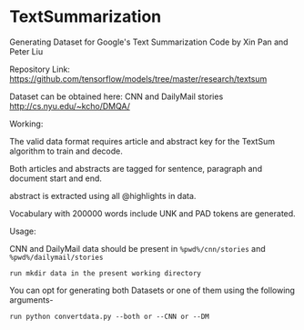 # TextSummarization
Generating Dataset for Google's Text Summarization Code by Xin Pan and Peter Liu 

Repository Link: https://github.com/tensorflow/models/tree/master/research/textsum

Dataset can be obtained here: CNN and DailyMail stories http://cs.nyu.edu/~kcho/DMQA/

Working:

The valid data format requires article and abstract key for the TextSum algorithm to train and decode.

Both articles and abstracts are tagged for sentence, paragraph and document start and end.

abstract is extracted using all @highlights in data.

Vocabulary with 200000 words include UNK and PAD tokens are generated.

Usage:

CNN and DailyMail data should be present in `%pwd%/cnn/stories` and `%pwd%/dailymail/stories`

`run mkdir data in the present working directory`

You can opt for generating both Datasets or one of them using the following arguments-

`run python convertdata.py --both or --CNN or --DM`
